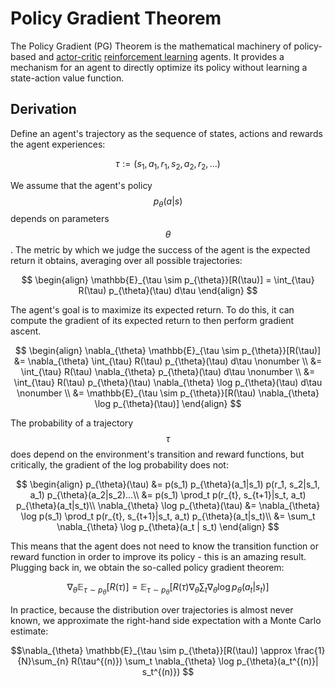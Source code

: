 # Policy Gradient Theorem

The Policy Gradient (PG) Theorem is the mathematical machinery of policy-based and 
[actor-critic](../actor_critic/introduction.md) 
[reinforcement learning](../../reinforcement_learning.md) agents. It provides a mechanism 
for an agent to directly optimize its policy without learning a state-action value function.

## Derivation

Define an agent's trajectory as the sequence of states,
actions and rewards the agent experiences:

$$\tau := (s_1, a_1, r_1, s_2, a_2, r_2, ...)$$

We assume that the agent's policy $$p_{\theta}(a|s)$$ depends on parameters $$\theta$$.
The metric by which we judge the success of the agent is the expected return it obtains,
averaging over all possible trajectories:

$$
\begin{align}
\mathbb{E}_{\tau \sim p_{\theta}}[R(\tau)] = \int_{\tau} R(\tau) p_{\theta}(\tau) d\tau
\end{align}
$$

The agent's goal is to maximize its expected return. To do this, it can compute the
gradient of its expected return to then perform gradient ascent.

$$
\begin{align}
\nabla_{\theta} \mathbb{E}_{\tau \sim p_{\theta}}[R(\tau)] &= \nabla_{\theta} \int_{\tau} R(\tau) p_{\theta}(\tau) d\tau \nonumber \\
&= \int_{\tau} R(\tau) \nabla_{\theta} p_{\theta}(\tau) d\tau \nonumber \\
&= \int_{\tau} R(\tau) p_{\theta}(\tau) \nabla_{\theta} \log p_{\theta}(\tau) d\tau \nonumber \\
&= \mathbb{E}_{\tau \sim p_{\theta}}[R(\tau) \nabla_{\theta} \log p_{\theta}(\tau)]
\end{align}
$$

The probability of a trajectory $$\tau$$ does depend on the environment's transition
and reward functions, but critically, the gradient of the log probability does not:

$$
\begin{align}
p_{\theta}(\tau) &= p(s_1) p_{\theta}(a_1|s_1) p(r_1, s_2|s_1, a_1) p_{\theta}(a_2|s_2)...\\
&= p(s_1) \prod_t p(r_{t}, s_{t+1}|s_t, a_t) p_{\theta}(a_t|s_t)\\
\nabla_{\theta} \log p_{\theta}(\tau) &= \nabla_{\theta} \log p(s_1) \prod_t p(r_{t}, s_{t+1}|s_t, a_t) p_{\theta}(a_t|s_t)\\
&=  \sum_t \nabla_{\theta} \log p_{\theta}(a_t | s_t)
\end{align}
$$

This means that the agent does not need to know the transition function or 
reward function in order to improve its policy - this is an amazing result. Plugging back in,
we obtain the so-called policy gradient theorem:

$$
\begin{equation}
\nabla_{\theta} \mathbb{E}_{\tau \sim p_{\theta}}[R(\tau)]
= \mathbb{E}_{\tau \sim p_{\theta}} \Bigg[ R(\tau) \nabla_{\theta}  \sum_t \nabla_{\theta} \log p_{\theta}(a_t | s_t) \Bigg]
\end{equation}
$$

In practice, because the distribution over trajectories is almost never known, we approximate the
right-hand side expectation with a Monte Carlo estimate:

$$\nabla_{\theta} \mathbb{E}_{\tau \sim p_{\theta}}[R(\tau)] \approx \frac{1}{N}\sum_{n} R(\tau^{(n)}) \sum_t \nabla_{\theta} \log p_{\theta}(a_t^{(n)}| s_t^{(n)}) $$